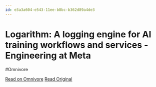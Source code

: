 ```yaml
---
id: e3a3a604-e543-11ee-b8bc-b362d89a4de3
---
```


# Logarithm: A logging engine for AI training workflows and services - Engineering at Meta
#Omnivore

[Read on Omnivore](https://omnivore.app/me/logarithm-a-logging-engine-for-ai-training-workflows-and-service-18e52604210)
[Read Original](https://engineering.fb.com/2024/03/18/data-infrastructure/logarithm-logging-engine-ai-training-workflows-services-meta/)

